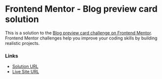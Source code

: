 # Frontend Mentor - Blog preview card solution

This is a solution to the [Blog preview card challenge on Frontend Mentor](https://www.frontendmentor.io/challenges/blog-preview-card-ckPaj01IcS). Frontend Mentor challenges help you improve your coding skills by building realistic projects. 

### Links

- [Solution URL](https://www.frontendmentor.io/solutions/blog-preview-card-2g3rdb0BtY)
- [Live Site URL](https://goat3ggs.github.io/Blog-Preview-Card/)